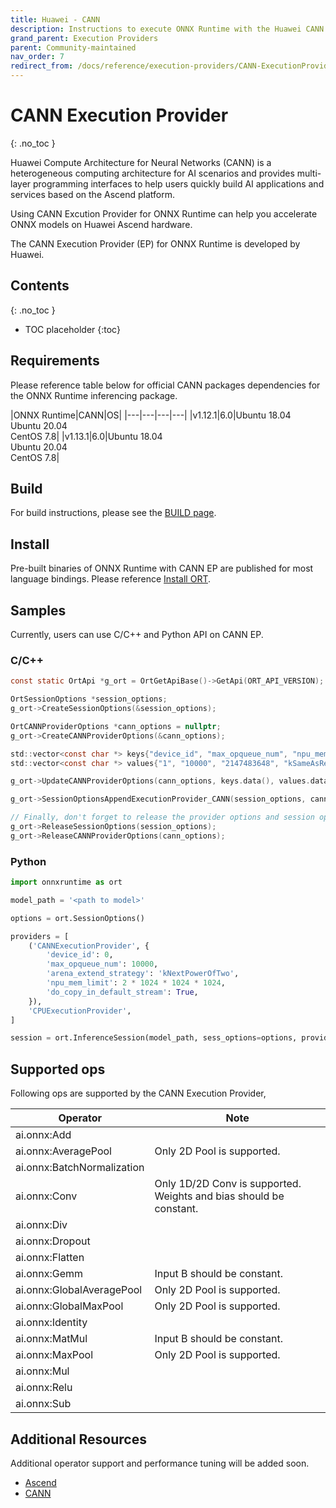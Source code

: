 ```yaml
---
title: Huawei - CANN
description: Instructions to execute ONNX Runtime with the Huawei CANN execution provider
grand_parent: Execution Providers
parent: Community-maintained
nav_order: 7
redirect_from: /docs/reference/execution-providers/CANN-ExecutionProvider
---
```


# CANN Execution Provider
{: .no_toc }

Huawei Compute Architecture for Neural Networks (CANN) is a heterogeneous computing architecture for AI scenarios and provides multi-layer programming interfaces to help users quickly build AI applications and services based on the Ascend platform.

Using CANN Excution Provider for ONNX Runtime can help you accelerate ONNX models on Huawei Ascend hardware.

The CANN Execution Provider (EP) for ONNX Runtime is developed by Huawei.

## Contents
{: .no_toc }

* TOC placeholder
{:toc}

## Requirements

Please reference table below for official CANN packages dependencies for the ONNX Runtime inferencing package.

|ONNX Runtime|CANN|OS|
|---|---|---|---|
|v1.12.1|6.0|Ubuntu 18.04<br/>Ubuntu 20.04<br/>CentOS 7.8|
|v1.13.1|6.0|Ubuntu 18.04<br/>Ubuntu 20.04<br/>CentOS 7.8|

## Build

For build instructions, please see the [BUILD page](../../build/eps.md#CANN).

## Install

Pre-built binaries of ONNX Runtime with CANN EP are published for most language bindings. Please reference [Install ORT](../../install).

## Samples

Currently, users can use C/C++ and Python API on CANN EP.

### C/C++

```c
const static OrtApi *g_ort = OrtGetApiBase()->GetApi(ORT_API_VERSION);

OrtSessionOptions *session_options;
g_ort->CreateSessionOptions(&session_options);

OrtCANNProviderOptions *cann_options = nullptr;
g_ort->CreateCANNProviderOptions(&cann_options);

std::vector<const char *> keys{"device_id", "max_opqueue_num", "npu_mem_limit", "arena_extend_strategy", "do_copy_in_default_stream"};
std::vector<const char *> values{"1", "10000", "2147483648", "kSameAsRequested", "1"};

g_ort->UpdateCANNProviderOptions(cann_options, keys.data(), values.data(), keys.size());

g_ort->SessionOptionsAppendExecutionProvider_CANN(session_options, cann_options);

// Finally, don't forget to release the provider options and session options
g_ort->ReleaseSessionOptions(session_options);
g_ort->ReleaseCANNProviderOptions(cann_options);
```

### Python

```python
import onnxruntime as ort

model_path = '<path to model>'

options = ort.SessionOptions()

providers = [
    ('CANNExecutionProvider', {
        'device_id': 0,
        'max_opqueue_num': 10000,
        'arena_extend_strategy': 'kNextPowerOfTwo',
        'npu_mem_limit': 2 * 1024 * 1024 * 1024,
        'do_copy_in_default_stream': True,
    }),
    'CPUExecutionProvider',
]

session = ort.InferenceSession(model_path, sess_options=options, providers=providers)
```

## Supported ops

Following ops are supported by the CANN Execution Provider,

|Operator|Note|
|--------|------|
|ai.onnx:Add||
|ai.onnx:AveragePool|Only 2D Pool is supported.|
|ai.onnx:BatchNormalization||
|ai.onnx:Conv|Only 1D/2D Conv is supported.<br/>Weights and bias should be constant.|
|ai.onnx:Div||
|ai.onnx:Dropout||
|ai.onnx:Flatten||
|ai.onnx:Gemm|Input B should be constant.|
|ai.onnx:GlobalAveragePool|Only 2D Pool is supported.|
|ai.onnx:GlobalMaxPool|Only 2D Pool is supported.|
|ai.onnx:Identity||
|ai.onnx:MatMul|Input B should be constant.|
|ai.onnx:MaxPool|Only 2D Pool is supported.|
|ai.onnx:Mul||
|ai.onnx:Relu||
|ai.onnx:Sub||

## Additional Resources

Additional operator support and performance tuning will be added soon.

* [Ascend](https://www.hiascend.com/en/)
* [CANN](https://www.hiascend.com/en/software/cann)
